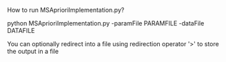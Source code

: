 How to run MSAprioriImplementation.py?

python MSAprioriImplementation.py -paramFile PARAMFILE -dataFile DATAFILE 

You can optionally redirect into a file using redirection operator '>' to store the output in a file